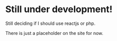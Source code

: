 # Still under development!
Still deciding if I should use reactjs or php.

There is just a placeholder on the site for now.
